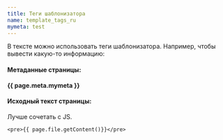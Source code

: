 ```yaml
---
title: Теги шаблонизатора
name: template_tags_ru
mymeta: test
---
```


В тексте можно использовать теги шаблонизатора. Например,
чтобы вывести какую-то информацию:

#### Метаданные страницы:

**{{ page.meta.mymeta }}**

#### Исходный текст страницы:

Лучше сочетать с JS.

```@raw
<pre>{{ page.file.getContent()}}</pre>
```
